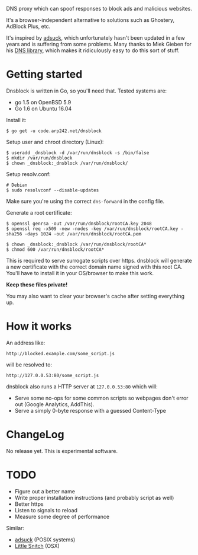DNS proxy which can spoof responses to block ads and malicious websites.

It's a browser-independent alternative to solutions such as Ghostery, AdBlock
Plus, etc.

It's inspired by [adsuck][adsuck], which unfortunately hasn't been updated in a
few years and is suffering from some problems. Many thanks to Miek Gieben for
his [DNS library][dns], which makes it ridiculously easy to do this sort of
stuff.

Getting started
===============
Dnsblock is written in Go, so you'll need that. Tested systems are:

- go 1.5 on OpenBSD 5.9
- Go 1.6 on Ubuntu 16.04

Install it:

	$ go get -u code.arp242.net/dnsblock

Setup user and chroot directory (Linux):

	$ useradd _dnsblock -d /var/run/dnsblock -s /bin/false
	$ mkdir /var/run/dnsblock
	$ chown _dnsblock:_dnsblock /var/run/dnsblock/

Setup resolv.conf:

	# Debian
	$ sudo resolvconf --disable-updates

Make sure you're using the correct `dns-forward` in the config file.

Generate a root certificate:

	$ openssl genrsa -out /var/run/dnsblock/rootCA.key 2048
	$ openssl req -x509 -new -nodes -key /var/run/dnsblock/rootCA.key -sha256 -days 1024 -out /var/run/dnsblock/rootCA.pem

	$ chown _dnsblock:_dnsblock /var/run/dnsblock/rootCA*
	$ chmod 600 /var/run/dnsblock/rootCA*

This is required to serve surrogate scripts over https. dnsblock will generate a
new certificate with the correct domain name signed with this root CA. You'll
have to install it in your OS/browser to make this work.

**Keep these files private!**

You may also want to clear your browser's cache after setting everything up.

How it works
============
An address like:

	http://blocked.example.com/some_script.js

will be resolved to:

	http://127.0.0.53:80/some_script.js

dnsblock also runs a HTTP server at `127.0.0.53:80` which will:

- Serve some no-ops for some common scripts so webpages don't error out (Google
  Analytics, AddThis).
- Serve a simply 0-byte response with a guessed Content-Type

ChangeLog
=========
No release yet. This is experimental software.

TODO
====
- Figure out a better name
- Write proper installation instructions (and probably script as well)
- Better https
- Listen to signals to reload
- Measure some degree of performance

Similar:

- [adsuck][adsuck] (POSIX systems)
- [Little Snitch](https://www.obdev.at/products/littlesnitch/index.html) (OSX)


[adsuck]: https://github.com/conformal/adsuck
[dns]: https://godoc.org/github.com/miekg/dns
